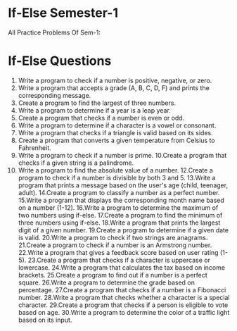 # If-Else Semester-1
All Practice Problems Of Sem-1:
# If-Else Questions
1. Write a program to check if a number is positive, negative, or zero.
2. Write a program that accepts a grade (A, B, C, D, F) and prints the corresponding
message.
3. Create a program to find the largest of three numbers.
4. Write a program to determine if a year is a leap year.
5. Create a program that checks if a number is even or odd.
6. Write a program to determine if a character is a vowel or consonant.
7. Write a program that checks if a triangle is valid based on its sides.
8. Create a program that converts a given temperature from Celsius to Fahrenheit.
9. Write a program to check if a number is prime.
10.Create a program that checks if a given string is a palindrome.
11. Write a program to find the absolute value of a number.
12.Create a program to check if a number is divisible by both 3 and 5.
13.Write a program that prints a message based on the user's age (child, teenager,
adult).
14.Create a program to classify a number as a perfect number.
15.Write a program that displays the corresponding month name based on a
number (1-12).
16.Write a program to determine the maximum of two numbers using if-else.
17.Create a program to find the minimum of three numbers using if-else.
18.Write a program that prints the largest digit of a given number.
19.Create a program to determine if a given date is valid.
20.Write a program to check if two strings are anagrams.
21.Create a program to check if a number is an Armstrong number.
22.Write a program that gives a feedback score based on user rating (1-5).
23.Create a program that checks if a character is uppercase or lowercase.
24.Write a program that calculates the tax based on income brackets.
25.Create a program to find out if a number is a perfect square.
26.Write a program to determine the grade based on percentage.
27.Create a program that checks if a number is a Fibonacci number.
28.Write a program that checks whether a character is a special character.
29.Create a program that checks if a person is eligible to vote based on age.
30.Write a program to determine the color of a traffic light based on its input.



